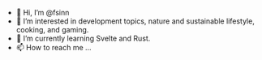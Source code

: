 - 👋 Hi, I’m @fsinn
- 👀 I’m interested in development topics, nature and sustainable lifestyle, cooking, and gaming.
- 🌱 I’m currently learning Svelte and Rust.
- 📫 How to reach me ...

<!---
fsinn/fsinn is a ✨ special ✨ repository because its `README.md` (this file) appears on your GitHub profile.
You can click the Preview link to take a look at your changes.
--->

